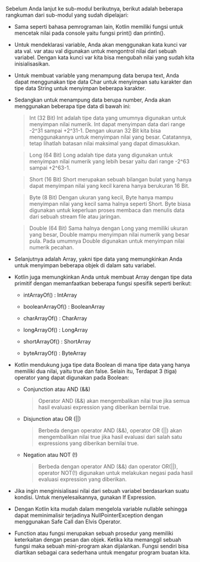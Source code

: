 Sebelum Anda lanjut ke sub-modul berikutnya, berikut adalah beberapa rangkuman dari sub-modul yang sudah dipelajari:

- Sama seperti bahasa pemrograman lain, Kotlin memiliki fungsi untuk mencetak nilai pada console yaitu fungsi print() dan println().
- Untuk mendeklarasi variable, Anda akan menggunakan kata kunci var ata val. var atau val digunakan untuk mengontrol nilai dari sebuah variabel. Dengan kata kunci var kita bisa mengubah nilai yang sudah kita inisialisasikan.
- Untuk membuat variable yang menampung data berupa text, Anda dapat menggunakan tipe data Char untuk menyimpan satu karakter dan tipe data String untuk menyimpan beberapa karakter.
- Sedangkan untuk menampung data berupa number, Anda akan menggunakan beberapa tipe data di bawah ini:
  > Int (32 Bit)
    Int adalah tipe data yang umumnya digunakan untuk menyimpan nilai numerik. Int dapat menyimpan data dari range -2^31 sampai +2^31-1. Dengan ukuran 32 Bit kita bisa menggunakannya untuk menyimpan nilai yang besar. Catatannya, tetap lihatlah batasan nilai maksimal yang dapat dimasukkan.

  > Long (64 Bit)
    Long adalah tipe data yang digunakan untuk menyimpan nilai numerik yang lebih besar yaitu dari range -2^63 sampai +2^63-1.

  > Short (16 Bit)
    Short merupakan sebuah bilangan bulat yang hanya dapat menyimpan nilai yang kecil karena hanya berukuran 16 Bit.

  > Byte (8 Bit)
    Dengan ukuran yang kecil, Byte hanya mampu menyimpan nilai yang kecil sama halnya seperti Short. Byte biasa digunakan untuk keperluan proses membaca dan menulis data dari sebuah stream file atau jaringan.

  > Double (64 Bit)
    Sama halnya dengan Long yang memiliki ukuran yang besar, Double mampu menyimpan nilai numerik yang besar pula. Pada umumnya Double digunakan untuk menyimpan nilai numerik pecahan.
- Selanjutnya adalah Array, yakni tipe data yang memungkinkan Anda untuk menyimpan beberapa objek di dalam satu variabel.
- Kotlin juga memungkinkan Anda untuk membuat Array dengan tipe data primitif dengan memanfaatkan beberapa fungsi spesifik seperti berikut:
    - intArrayOf() : IntArray

    - booleanArrayOf() : BooleanArray

    - charArrayOf() : CharArray

    - longArrayOf() : LongArray

    - shortArrayOf() : ShortArray

    - byteArrayOf() : ByteArray 
      
- Kotlin mendukung juga tipe data Boolean di mana tipe data yang hanya memiliki dua nilai, yaitu true dan false. Selain itu, Terdapat 3 (tiga) operator yang dapat digunakan pada Boolean:
     - Conjunction atau AND (&&)
       > Operator AND (&&) akan mengembalikan nilai true jika semua hasil evaluasi expression yang diberikan bernilai true.

    - Disjunction atau OR (||)
      > Berbeda dengan operator AND (&&), operator OR (||) akan mengembalikan nilai true jika hasil evaluasi dari salah satu expressions yang diberikan bernilai true.

    - Negation atau NOT (!)
      > Berbeda dengan operator AND (&&) dan operator OR(||), operator NOT(!) digunakan untuk melakukan negasi pada hasil evaluasi expression yang diberikan.

- Jika ingin menginisialisasi nilai dari sebuah variabel berdasarkan suatu kondisi. Untuk menyelesaikannya, gunakan If Expression.
- Dengan Kotlin kita mudah dalam mengelola variable nullable sehingga dapat meminimalisir terjadinya NullPointerException dengan menggunakan Safe Call dan Elvis Operator.
- Function atau fungsi merupakan sebuah prosedur yang memiliki keterkaitan dengan pesan dan objek. Ketika kita memanggil sebuah fungsi maka sebuah mini-program akan dijalankan. Fungsi sendiri bisa diartikan sebagai cara sederhana untuk mengatur program buatan kita.